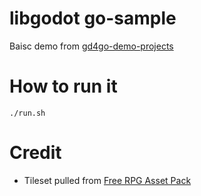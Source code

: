 # libgodot go-sample  

Baisc demo from [gd4go-demo-projects](https://github.com/godotengine/godot-demo-projects/tree/master/2d/dodge_the_creeps
)

# How to run it
```
./run.sh
```

# Credit

* Tileset pulled from [Free RPG Asset Pack](https://biloumaster.itch.io/free-rpg-asset)
